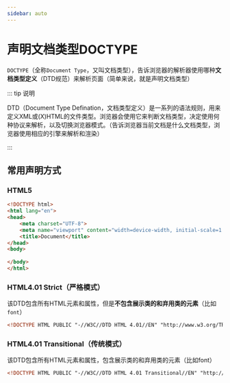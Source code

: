 ```yaml
---
sidebar: auto
---
```


# 声明文档类型DOCTYPE

`DOCTYPE`（全称`Document Type`，又叫文档类型），告诉浏览器的解析器使用哪种**文档类型定义**（DTD规范）来解析页面（简单来说，就是声明文档类型）

::: tip 说明

DTD（Document Type Defination，文档类型定义）是一系列的语法规则，用来定义XML或(X)HTML的文件类型。浏览器会使用它来判断文档类型，决定使用何种协议来解析，以及切换浏览器模式。（告诉浏览器当前文档是什么文档类型，浏览器使用相应的引擎来解析和渲染）

:::

## 常用声明方式

### HTML5

```html
<!DOCTYPE html>
<html lang="en">
<head>
    <meta charset="UTF-8">
    <meta name="viewport" content="width=device-width, initial-scale=1.0">
    <title>Document</title>
</head>
<body>
    
</body>
</html>
```

### HTML4.01 Strict（严格模式）

该DTD包含所有HTML元素和属性，但是**不包含展示类的和弃用类的元素**（比如`font`）

```html
<!DOCTYPE HTML PUBLIC "-//W3C//DTD HTML 4.01//EN" "http://www.w3.org/TR/html4/strict.dtd">
```

### HTML4.01 Transitional（传统模式）

该DTD包含所有HTML元素和属性，包含展示类的和弃用类的元素（比如font）

```html
<!DOCTYPE HTML PUBLIC "-//W3C//DTD HTML 4.01 Transitional//EN" "http://www.w3.org/TR/html4/loose.dtd">
```
